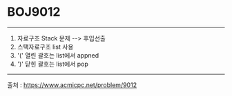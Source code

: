 # BOJ9012
---------------------------------
1. 자료구조 Stack 문제 --> 후입선출
2. 스택자료구조 list 사용
3. '(' 열린 괄호는 list에서 appned
4. ')' 닫힌 괄호는 list에서 pop
---------------------------------
출처 : https://www.acmicpc.net/problem/9012
